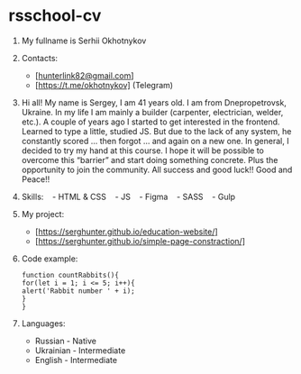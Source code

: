 
# rsschool-cv
1. My fullname is Serhii Okhotnykov
2. Contacts:
    - [hunterlink82@gmail.com]
    - [https://t.me/okhotnykov] (Telegram)
3. Hi all! My name is Sergey, I am 41 years old. I am from Dnepropetrovsk, Ukraine. In my life I am mainly a builder (carpenter, electrician, welder, etc.). A couple of years ago I started to get interested in the frontend. Learned to type a little, studied JS. But due to the lack of any system, he constantly scored ... then forgot ... and again on a new one. In general, I decided to try my hand at this course. I hope it will be possible to overcome this “barrier” and start doing something concrete. Plus the opportunity to join the community. All success and good luck!! Good and Peace!!
4. Skills:
   - HTML & CSS
   - JS
   - Figma
   - SASS
   - Gulp
5. My project:
   - [https://serghunter.github.io/education-website/]
   - [https://serghunter.github.io/simple-page-constraction/]

6. Code example:
      ~~~
      function countRabbits(){
      for(let i = 1; i <= 5; i++){
      alert('Rabbit number ' + i);
      }
      }
      ~~~
7. Languages:
   - Russian - Native
   - Ukrainian - Intermediate
   - English - Intermediate      
   
